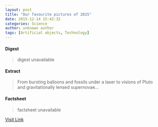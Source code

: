 ```yaml
---
layout: post
title: "Our favourite pictures of 2015"
date: 2015-12-14 15:42:32
categories: Science
author: unknown author
tags: [Artificial objects, Technology]
---
```



#### Digest
>digest unavailable

#### Extract
>From bursting balloons and fossils under a laser to visions of Pluto and gravitationally lensed supernovae...

#### Factsheet
>factsheet unavailable

[Visit Link](http://physicsworld.com/cws/article/news/2015/dec/14/our-favourite-pictures-of-2015)


